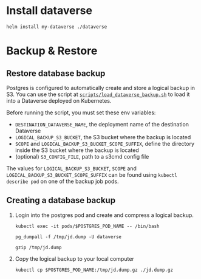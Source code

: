 # Install dataverse
`helm install my-dataverse ./dataverse`

# Backup & Restore

## Restore database backup

Postgres is configured to automatically create and store a logical backup in S3. You can use the script at
[`scripts/load_dataverse_backup.sh`][1] to load it into a Dataverse deployed on Kubernetes.

[1]: https://github.com/nfdi4health/csh-deployment/blob/main/scripts/load_dataverse_backup.sh

Before running the script, you must set these env variables:

- `DESTINATION_DATAVERSE_NAME`, the deployment name of the destination Dataverse
- `LOGICAL_BACKUP_S3_BUCKET`, the S3 bucket where the backup is located
- `SCOPE` and `LOGICAL_BACKUP_S3_BUCKET_SCOPE_SUFFIX`, define the directory inside the S3 bucket where the backup is
   located
- (optional) `S3_CONFIG_FILE`, path to a s3cmd config file

The values for `LOGICAL_BACKUP_S3_BUCKET`, `SCOPE` and `LOGICAL_BACKUP_S3_BUCKET_SCOPE_SUFFIX` can be found using
`kubectl describe pod` on one of the backup job pods.

## Creating a database backup

1. Login into the postgres pod and create and compress a logical backup.

   `kubectl exec -it pods/$POSTGRES_POD_NAME -- /bin/bash`
   
   `pg_dumpall -f /tmp/jd.dump -U dataverse`
   
   `gzip /tmp/jd.dump`

2. Copy the logical backup to your local computer

   `kubectl cp $POSTGRES_POD_NAME:/tmp/jd.dump.gz ./jd.dump.gz`